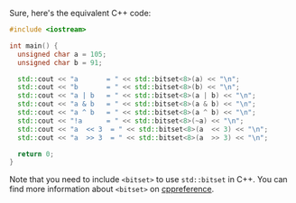 Sure, here's the equivalent C++ code:

```cpp
#include <iostream>

int main() {
  unsigned char a = 105;
  unsigned char b = 91;

  std::cout << "a       = " << std::bitset<8>(a) << "\n";
  std::cout << "b       = " << std::bitset<8>(b) << "\n";
  std::cout << "a | b   = " << std::bitset<8>(a | b) << "\n";
  std::cout << "a & b   = " << std::bitset<8>(a & b) << "\n";
  std::cout << "a ^ b   = " << std::bitset<8>(a ^ b) << "\n";
  std::cout << "!a      = " << std::bitset<8>(~a) << "\n";
  std::cout << "a  << 3  = " << std::bitset<8>(a  << 3) << "\n";
  std::cout << "a  >> 3  = " << std::bitset<8>(a  >> 3) << "\n";

  return 0;
}
```

Note that you need to include `<bitset>` to use `std::bitset` in C++. You can find more information about `<bitset>` on [cppreference](https://en.cppreference.com/w/cpp/header/bitset).

